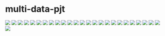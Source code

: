 # multi-data-pjt

![](./img/img%205.00.47.png)
![](./img/img%205.01.58.png)
![](./img/img%205.02.14.png)
![](./img/img%205.02.26.png)
![](./img/img%205.02.37.png)
![](./img/img%205.02.58.png)
![](./img/img%205.03.16.png)
![](./img/img%205.03.25.png)
![](./img/img%205.03.34.png)
![](./img/img%205.03.59.png)
![](./img/img%205.04.05.png)
![](./img/img%205.04.17.png)
![](./img/img%205.04.27.png)
![](./img/img%205.04.41.png)
![](./img/img%205.04.48.png)
![](./img/img%205.04.56.png)
![](./img/img%205.05.02.png)
![](./img/img%205.05.09.png)
![](./img/img%205.05.15.png)
![](./img/img%205.05.26.png)
![](./img/img%205.05.32.png)
![](./img/img%205.05.51.png)
![](./img/img%205.05.59.png)
![](./img/img%205.06.04.png)
![](./img/img%205.06.15.png)
![](./img/img%205.06.23.png)